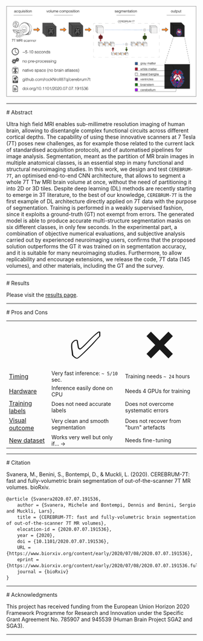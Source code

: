 
<p align="center">
<img src="./misc/graphical_abstract.png" width="800" />  
</p>


<hr>
# Abstract

Ultra high field MRI enables sub-millimetre resolution imaging of human brain, allowing to disentangle complex functional circuits across different cortical depths.
The capability of using these innovative scanners at 7 Tesla (7T) poses new challenges, as for example those related to the current lack of standardised acquisition protocols, and of automatised pipelines for image analysis.
Segmentation, meant as the partition of MR brain images in multiple anatomical classes, is an essential step in many functional and structural neuroimaging studies.
In this work, we design and test `CEREBRUM-7T`, an optimised end-to-end CNN architecture, that allows to segment a whole 7T T1w MRI brain volume at once, without the need of partitioning it into 2D or 3D tiles.
Despite deep learning (DL) methods are recently starting to emerge in 3T literature, to the best of our knowledge, `CEREBRUM-7T` is the first example of DL architecture directly applied on 7T data with the purpose of segmentation.
Training is performed in a weakly supervised fashion, since it exploits a ground-truth (GT) not exempt from errors. 
The generated model is able to produce accurate multi-structure segmentation masks on six different classes, in only few seconds.
In the experimental part, a combination of objective numerical evaluations, and subjective analysis 
carried out by experienced neuroimaging users, confirms that the proposed solution outperforms the GT it was trained on in segmentation accuracy, and it is suitable for many neuroimaging studies.
Furthermore, to allow replicability and encourage extensions, we release the code, 7T data (145 volumes), and other materials, including the GT and the survey.

<hr>
# Results

<!--
<p align="center">
<img src="https://media.giphy.com/media/3o7btQ0NH6Kl8CxCfK/giphy.gif" height="300" />  
</p> -->

Please visit the <a href="https://rocknroll87q.github.io/cerebrum7t/results">results page</a>.


<hr>
# Pros and Cons

<table align="center" width="80%">
 <tr>
    <td><b style="font-size:30px"></b></td>
    <td><center><span style='font-size:100px;'>&#9989;</span></center></td>
    <td><center><span style='font-size:100px;'>&#10060;</span></center></td>
 </tr>
 <tr>
    <td><u style="font-size:16px">Timing</u></td>
    <td>Very fast inference: <code>~ 5/10</code> sec.</td>
    <td>Training needs <code>~ 24</code> hours</td>
 </tr>
 <tr>
    <td><u style="font-size:16px">Hardware</u></td>
    <td>Inference easily done on CPU</td>
    <td>Needs 4 GPUs for training</td>
 </tr>
 <tr>
    <td><u style="font-size:16px">Training labels</u></td>
    <td>Does not need accurate labels</td>
    <td>Does not overcome systematic errors</td>
 </tr>
 <tr>
    <td><u style="font-size:16px">Visual outcome</u></td>
    <td>Very clean and smooth segmentation</td>
    <td>Does not recover from "burn" artefacts</td>
 </tr>
 <tr>
    <td><u style="font-size:16px">New dataset</u></td>
    <td>Works very well but only if... &#8594;</td>
    <td>Needs fine-tuning</td>
 </tr>
 
</table>

<hr>
# Citation

Svanera, M., Benini, S., Bontempi, D., & Muckli, L. (2020). CEREBRUM-7T: fast and fully-volumetric brain segmentation of out-of-the-scanner 7T MR volumes. bioRxiv.

```
@article {Svanera2020.07.07.191536,
	author = {Svanera, Michele and Bontempi, Dennis and Benini, Sergio and Muckli, Lars},
	title = {CEREBRUM-7T: fast and fully-volumetric brain segmentation of out-of-the-scanner 7T MR volumes},
	elocation-id = {2020.07.07.191536},
	year = {2020},
	doi = {10.1101/2020.07.07.191536},
	URL = {https://www.biorxiv.org/content/early/2020/07/08/2020.07.07.191536},
	eprint = {https://www.biorxiv.org/content/early/2020/07/08/2020.07.07.191536.full.pdf},
	journal = {bioRxiv}
}
```

<hr>
# Acknowledgments

This project has received funding from the European Union Horizon 2020 Framework Programme for Research and Innovation under the Specific Grant Agreement No. 785907 and 945539 (Human Brain Project SGA2 and SGA3).


<hr>

